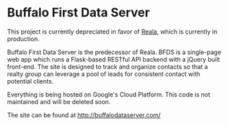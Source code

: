 # Buffalo First Data Server

This project is currently depreciated in favor of <a href="https://github.com/nathanmargaglio/reala">Reala</a>, which is currently in production.

Buffalo First Data Server is the predecessor of Reala.  BFDS is a single-page web app which runs a Flask-based RESTful API backend with a jQuery built front-end.  The site is designed to track and organize contacts so that a realty group can leverage a pool of leads for consistent contact with potential clients.

Everything is being hosted on Google's Cloud Platform.  This code is not maintained and will be deleted soon.

The site can be found at http://buffalodataserver.com/
